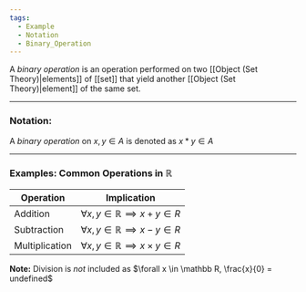 ```yaml
---
tags:
  - Example
  - Notation
  - Binary_Operation
---
```

A _binary operation_ is an operation performed on two [[Object (Set Theory)|elements]] of [[set]] that yield another [[Object (Set Theory)|element]] of the same set.

---
### Notation:
A _binary operation_ on $x, y \in A$ is denoted as $x * y \in A$

---
### Examples: Common Operations in $\mathbb R$

| Operation      | Implication                                            |
| -------------- | ------------------------------------------------------ |
| Addition       | $\forall x, y \in \mathbb R \implies x + y \in R$      |
| Subtraction    | $\forall x, y \in \mathbb R \implies x - y \in R$      |
| Multiplication | $\forall x, y \in \mathbb R \implies x \times y \in R$ |

**Note:** Division is _not_ included as $\forall x \in \mathbb R, \frac{x}{0} = undefined$
